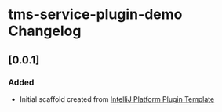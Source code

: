 <!-- Keep a Changelog guide -> https://keepachangelog.com -->

# tms-service-plugin-demo Changelog

## [0.0.1]
### Added
- Initial scaffold created from [IntelliJ Platform Plugin Template](https://github.com/JetBrains/intellij-platform-plugin-template)
